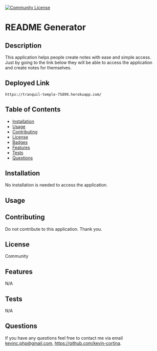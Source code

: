 
  [![Community License](https://img.shields.io/badge/license-Community-blue.svg)](http://www.gnu.org/licenses/Community-3.0)

  # README Generator
  
  ## Description
  This application helps people create notes with ease and simple access. Just by going to the link below they will be able to access the application and create      notes for themselves.
  
  
  ## Deployed Link
    https://tranquil-temple-75899.herokuapp.com/
 
  ## Table of Contents
  - [Installation](#installation)
  - [Usage](#usage)
  - [Contributing](#contributing)
  - [License](#license)
  - [Badges](#badges)
  - [Features](#features)
  - [Tests](#test)
  - [Questions](#questions)
 
  ## Installation
  No installation is needed to access the application. 
  
  ## Usage 

  
  ## Contributing
  Do not contribute to this application. Thank you.

  
  ## License
  Community
  

  ## Features
  N/A
  
  ## Tests
  N/A
 
  
  ## Questions
  If you have any questions feel free to contact me via email kevinc.php@gmail.com,          https://github.com/kevin-cortina.
  
